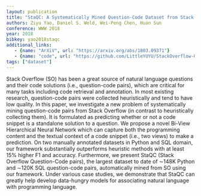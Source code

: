 ```yaml
---
layout: publication
title: "StaQC: A Systematically Mined Question-Code Dataset from Stack Overflow"
authors: Ziyu Yao, Daniel S. Weld, Wei-Peng Chen, Huan Sun
conference: WWW 2018
year: 2018
bibkey: yao2018staqc
additional_links:
   - {name: "ArXiV", url: "https://arxiv.org/abs/1803.09371"}
   - {name: "code", url: "https://github.com/LittleYUYU/StackOverflow-Question-Code-Dataset"}
tags: ["dataset"]
---
```

Stack Overflow (SO) has been a great source of natural language questions and their code solutions (i.e., question-code pairs), which are critical for many tasks including code retrieval and annotation. In most existing research, question-code pairs were collected heuristically and tend to have low quality. In this paper, we investigate a new problem of systematically mining question-code pairs from Stack Overflow (in contrast to heuristically collecting them). It is formulated as predicting whether or not a code snippet is a standalone solution to a question. We propose a novel Bi-View Hierarchical Neural Network which can capture both the programming content and the textual context of a code snippet (i.e., two views) to make a prediction. On two manually annotated datasets in Python and SQL domain, our framework substantially outperforms heuristic methods with at least 15% higher F1 and accuracy. Furthermore, we present StaQC (Stack Overflow Question-Code pairs), the largest dataset to date of ∼148K Python and ∼120K SQL question-code pairs, automatically mined from SO using our framework. Under various case studies, we demonstrate that StaQC can greatly help develop data-hungry models for associating natural language with programming language.
